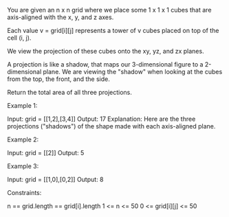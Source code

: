 You are given an n x n grid where we place some 1 x 1 x 1 cubes that are
axis-aligned with the x, y, and z axes.

Each value v = grid[i][j] represents a tower of v cubes placed on top of the
cell (i, j).

We view the projection of these cubes onto the xy, yz, and zx planes.

A projection is like a shadow, that maps our 3-dimensional figure to a
2-dimensional plane. We are viewing the "shadow" when looking at the cubes
from the top, the front, and the side.

Return the total area of all three projections.


Example 1:


Input: grid = [[1,2],[3,4]]
Output: 17
Explanation: Here are the three projections ("shadows") of the shape made
with each axis-aligned plane.


Example 2:


Input: grid = [[2]]
Output: 5


Example 3:


Input: grid = [[1,0],[0,2]]
Output: 8



Constraints:


n == grid.length == grid[i].length
1 <= n <= 50
0 <= grid[i][j] <= 50




